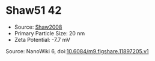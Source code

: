 <a name="material" />

# Shaw51 42
<script type="application/ld+json">
  {
    "@context": "https://schema.org/",
    "@type": "ChemicalSubstance",
    "@id": "https://egonw.github.io/nanowiki/nanowiki72.html#material",
    "http://purl.org/dc/terms/conformsTo":
      {
        "@type": "CreativeWork",
        "@id": "https://bioschemas.org/profiles/ChemicalSubstance/0.4-RELEASE/"
      },
    "identfier": "72",
    "name": "Shaw51 42",
    "url": "https://egonw.github.io/nanowiki/nanowiki72.html#material",
    "sameAs": "http://127.0.0.1/mediawiki/index.php/Special:URIResolver/Shaw51_42"
  }
</script>


* Source: [Shaw2008](articleShaw2008.md)
* Primary Particle Size: 20 nm
* Zeta Potential: -7.7 mV


Source: NanoWiki 6, doi:[10.6084/m9.figshare.11897205.v1](https://doi.org/10.6084/m9.figshare.11897205.v1)
